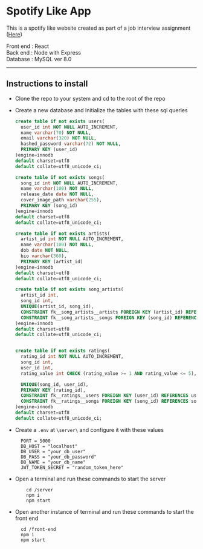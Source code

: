 # Spotify Like App

This is a spotify like website created as part of a job interview assignment ([Here](https://docs.google.com/document/d/1JYi4kgnlUHGxuY-f4aLsyJdh2ruuskFwKHMcD3knPjU/edit?usp=sharing "Here"))

Front end : React
<br/>
Back end : Node with Express
<br/>
Database : MySQL ver 8.0

---

## Instructions to install

- Clone the repo to your system and cd to the root of the repo

- Create a new database and Initialize the tables with these sql queries

  ```SQL
  create table if not exists users(
    user_id int NOT NULL AUTO_INCREMENT,
    name varchar(70) NOT NULL,
    email varchar(320) NOT NULL,
    hashed_password varchar(72) NOT NULL,
    PRIMARY KEY (user_id)
  )engine=innodb
  default charset=utf8
  default collate=utf8_unicode_ci;

  create table if not exists songs(
    song_id int NOT NULL AUTO_INCREMENT,
    name varchar(100) NOT NULL,
    release_date date NOT NULL,
    cover_image_path varchar(255),
    PRIMARY KEY (song_id)
  )engine=innodb
  default charset=utf8
  default collate=utf8_unicode_ci;

  create table if not exists artists(
    artist_id int NOT NULL AUTO_INCREMENT,
    name varchar(100) NOT NULL,
    dob date NOT NULL,
    bio varchar(360),
    PRIMARY KEY (artist_id)
  )engine=innodb
  default charset=utf8
  default collate=utf8_unicode_ci;

  create table if not exists song_artists(
    artist_id int,
    song_id int,
    UNIQUE(artist_id, song_id),
    CONSTRAINT fk__song_artists__artists FOREIGN KEY (artist_id) REFERENCES artists(artist_id) ON DELETE CASCADE ON UPDATE CASCADE,
    CONSTRAINT fk__song_artists__songs FOREIGN KEY (song_id) REFERENCES songs(song_id) ON DELETE CASCADE ON UPDATE CASCADE
  )engine=innodb
  default charset=utf8
  default collate=utf8_unicode_ci;


  create table if not exists ratings(
    rating_id int NOT NULL AUTO_INCREMENT,
    song_id int,
    user_id int,
    rating_value int CHECK (rating_value >= 1 AND rating_value <= 5),

    UNIQUE(song_id, user_id),
    PRIMARY KEY (rating_id),
    CONSTRAINT fk__ratings__users FOREIGN KEY (user_id) REFERENCES users(user_id) ON DELETE CASCADE ON UPDATE CASCADE,
    CONSTRAINT fk__ratings__songs FOREIGN KEY (song_id) REFERENCES songs(song_id) ON DELETE CASCADE ON UPDATE CASCADE
  )engine=innodb
  default charset=utf8
  default collate=utf8_unicode_ci;
  ```

- Create a `.env` at `\server\` and configure it with these values

  ```Shell
    PORT = 5000
    DB_HOST = "localhost"
    DB_USER = "your_db_user"
    DB_PASS = "your_db_password"
    DB_NAME = "your_db_name"
    JWT_TOKEN_SECRET = "random_token_here"
  ```

- Open a terminal and run these commands to start the server

  ```Shell
      cd /server
      npm i
      npm start
  ```

- Open another instance of terminal and run these commands to start the front end

  ```Shell
    cd /front-end
    npm i
    npm start
  ```
